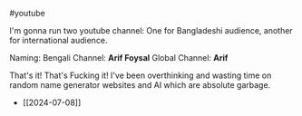 #youtube 

I'm gonna run two youtube channel:
One for Bangladeshi audience, another for international audience. 

Naming:
Bengali Channel: **Arif Foysal**
Global Channel: **Arif**

That's it! That's Fucking it! I've been overthinking and wasting time on random name generator websites and AI which are absolute garbage. 
- [[2024-07-08]]

